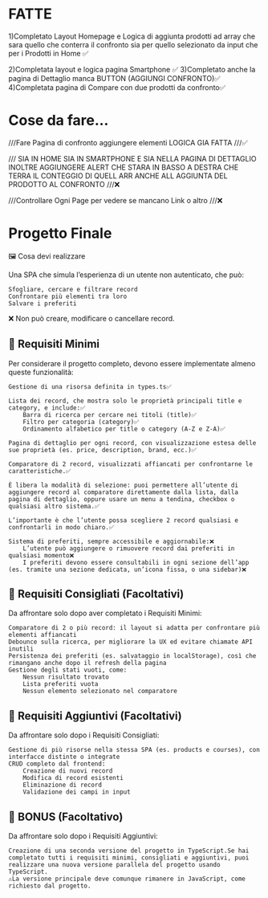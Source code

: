 # FATTE
1)Completato Layout Homepage e Logica di aggiunta prodotti ad array che sara quello che conterra il confronto sia per quello selezionato da input che per i Prodotti in Home ✅

2)Completata layout e logica pagina Smartphone ✅
3)Completato anche la pagina di Dettaglio manca BUTTON (AGGIUNGI CONFRONTO)✅
4)Completata pagina di Compare con due prodotti da confronto✅


# Cose da fare...
///Fare Pagina di confronto aggiungere elementi LOGICA GIA FATTA ///✅

/// SIA IN HOME SIA IN SMARTPHONE E SIA NELLA PAGINA DI DETTAGLIO INOLTRE AGGIUNGERE ALERT CHE STARA IN BASSO A DESTRA CHE TERRA IL CONTEGGIO DI QUELL ARR ANCHE ALL AGGIUNTA DEL PRODOTTO AL CONFRONTO ///❌

///Controllare Ogni Page per vedere se mancano Link o altro ///❌



# Progetto Finale
🖼️ Cosa devi realizzare

Una SPA che simula l’esperienza di un utente non autenticato, che può:

    Sfogliare, cercare e filtrare record
    Confrontare più elementi tra loro
    Salvare i preferiti

❌ Non può creare, modificare o cancellare record.

## 🥉 Requisiti Minimi

Per considerare il progetto completo, devono essere implementate almeno queste funzionalità:

    Gestione di una risorsa definita in types.ts✅

    Lista dei record, che mostra solo le proprietà principali title e category, e include:✅
        Barra di ricerca per cercare nei titoli (title)✅
        Filtro per categoria (category)✅
        Ordinamento alfabetico per title o category (A-Z e Z-A)✅

    Pagina di dettaglio per ogni record, con visualizzazione estesa delle sue proprietà (es. price, description, brand, ecc.)✅

    Comparatore di 2 record, visualizzati affiancati per confrontarne le caratteristiche.✅

    È libera la modalità di selezione: puoi permettere all’utente di aggiungere record al comparatore direttamente dalla lista, dalla pagina di dettaglio, oppure usare un menu a tendina, checkbox o qualsiasi altro sistema.✅

    L’importante è che l’utente possa scegliere 2 record qualsiasi e confrontarli in modo chiaro.✅

    Sistema di preferiti, sempre accessibile e aggiornabile:❌
        L’utente può aggiungere o rimuovere record dai preferiti in qualsiasi momento❌
        I preferiti devono essere consultabili in ogni sezione dell’app (es. tramite una sezione dedicata, un’icona fissa, o una sidebar)❌



## 🥈 Requisiti Consigliati (Facoltativi)
Da affrontare solo dopo aver completato i Requisiti Minimi:

    Comparatore di 2 o più record: il layout si adatta per confrontare più elementi affiancati
    Debounce sulla ricerca, per migliorare la UX ed evitare chiamate API inutili
    Persistenza dei preferiti (es. salvataggio in localStorage), così che rimangano anche dopo il refresh della pagina
    Gestione degli stati vuoti, come:
        Nessun risultato trovato
        Lista preferiti vuota
        Nessun elemento selezionato nel comparatore


## 🥇 Requisiti Aggiuntivi (Facoltativi)

Da affrontare solo dopo i Requisiti Consigliati:

    Gestione di più risorse nella stessa SPA (es. products e courses), con interfacce distinte o integrate
    CRUD completo dal frontend:
        Creazione di nuovi record
        Modifica di record esistenti
        Eliminazione di record
        Validazione dei campi in input


## 🎯 BONUS (Facoltativo)
Da affrontare solo dopo i Requisiti Aggiuntivi:

    Creazione di una seconda versione del progetto in TypeScript.Se hai completato tutti i requisiti minimi, consigliati e aggiuntivi, puoi realizzare una nuova versione parallela del progetto usando TypeScript.
    ⚠️La versione principale deve comunque rimanere in JavaScript, come richiesto dal progetto.